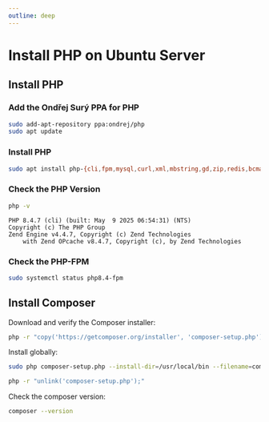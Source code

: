 ```yaml
---
outline: deep
---
```


# Install PHP on Ubuntu Server

## Install PHP

### Add the Ondřej Surý PPA for PHP

```bash
sudo add-apt-repository ppa:ondrej/php
sudo apt update
```

### Install PHP

```bash
sudo apt install php-{cli,fpm,mysql,curl,xml,mbstring,gd,zip,redis,bcmath,soap,imagick}
```

### Check the PHP Version

```bash
php -v
```

```
PHP 8.4.7 (cli) (built: May  9 2025 06:54:31) (NTS)
Copyright (c) The PHP Group
Zend Engine v4.4.7, Copyright (c) Zend Technologies
    with Zend OPcache v8.4.7, Copyright (c), by Zend Technologies
```    

### Check the PHP-FPM

```bash
sudo systemctl status php8.4-fpm
```

## Install Composer

Download and verify the Composer installer:

```bash
php -r "copy('https://getcomposer.org/installer', 'composer-setup.php');"
```

Install globally:

```bash
sudo php composer-setup.php --install-dir=/usr/local/bin --filename=composer

php -r "unlink('composer-setup.php');"
```

Check the composer version:

```bash
composer --version
```
